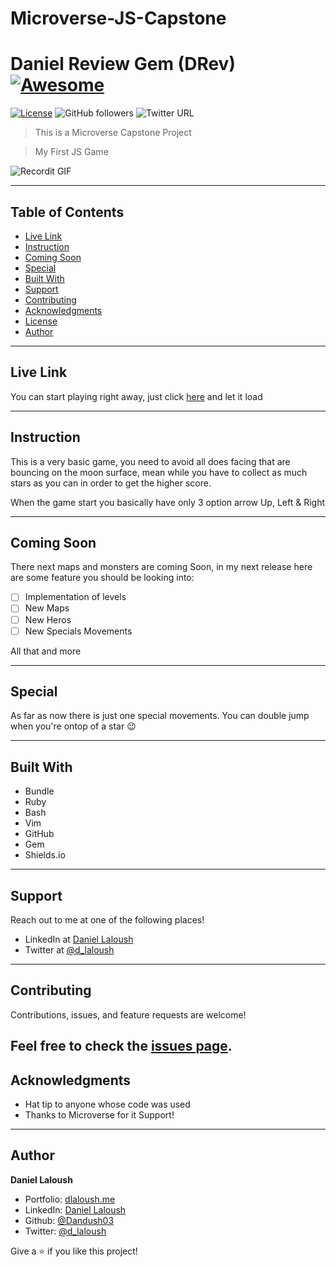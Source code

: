 # Microverse-JS-Capstone
# Daniel Review Gem (DRev) [![Awesome](https://cdn.rawgit.com/sindresorhus/awesome/d7305f38d29fed78fa85652e3a63e154dd8e8829/media/badge.svg)](https://github.com/Dandush03/capstone-build-linter)
[![License](https://img.shields.io/badge/License-MIT-green.svg)]()
![GitHub followers](https://img.shields.io/github/followers/Dandush03?label=Dandush03&style=social)
![Twitter URL](https://img.shields.io/twitter/url?label=d_laloush&style=social&url=https%3A%2F%2Ftwitter.com%2Fd_laloush)

> This is a Microverse Capstone Project

> My First JS Game

![Recordit GIF](https://raw.githack.com/Dandush03/BLOB/master/DRev/Program.gif)

---

## Table of Contents

- [Live Link](#Live-Link)
- [Instruction](#Instruction)
- [Coming Soon](#Coming-Soon)
- [Special](#Special)
- [Built With](#Built-With)
- [Support](#Support)
- [Contributing](#Contributing)
- [Acknowledgments](#Acknowledgments)
- [License](#License)
- [Author](#Authors)

---

## Live Link

You can start playing right away, just click [here](https://dl-game.herokuapp.com/) and let it load

---

## Instruction

This is a very basic game, you need to avoid all does facing that are bouncing on the moon surface, mean while you have to collect as much stars as you can in order to get the higher score.

When the game start you basically have only 3 option arrow Up, Left & Right

---

## Coming Soon

There next maps and monsters are coming Soon, in my next release here are some feature you should be looking into:

 - [ ] Implementation of levels
 - [ ] New Maps
 - [ ] New Heros
 - [ ] New Specials Movements

All that and more

---

## Special

As far as now there is just one special movements. You can double jump when you're ontop of a star :wink:

---

## Built With

- Bundle
- Ruby
- Bash
- Vim
- GitHub
- Gem
- Shields.io

---

## Support

Reach out to me at one of the following places!

- LinkedIn at [Daniel Laloush](https://www.linkedin.com/in/daniel-laloush-0a7331a9)
- Twitter at [@d_laloush](https://twitter.com/d_laloush)

---

## Contributing

Contributions, issues, and feature requests are welcome!

Feel free to check the [issues page](./issues/).
---

## Acknowledgments

- Hat tip to anyone whose code was used
- Thanks to Microverse for it Support!

---

## Author

**Daniel Laloush**

- Portfolio: [dlaloush.me](https://dlaloush.me)
- LinkedIn: [Daniel Laloush](https://www.linkedin.com/in/daniel-laloush-0a7331a9)
- Github: [@Dandush03](https://github.com/Dandush03)
- Twitter: [@d_laloush](https://twitter.com/d_laloush)

Give a ⭐️ if you like this project!